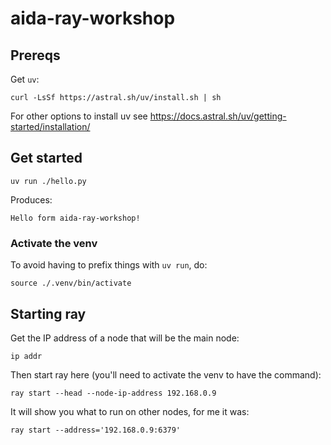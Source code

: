 # aida-ray-workshop

## Prereqs

Get `uv`:

```
curl -LsSf https://astral.sh/uv/install.sh | sh
```

For other options to install uv see https://docs.astral.sh/uv/getting-started/installation/

## Get started

```
uv run ./hello.py
```

Produces:
```
Hello form aida-ray-workshop!
```

### Activate the venv

To avoid having to prefix things with `uv run`, do:

`source ./.venv/bin/activate`


## Starting ray

Get the IP address of a node that will be the main node:

`ip addr`

Then start ray here (you'll need to activate the venv to have the command):

`ray start --head --node-ip-address 192.168.0.9`

It will show you what to run on other nodes, for me it was:

`ray start --address='192.168.0.9:6379'`
